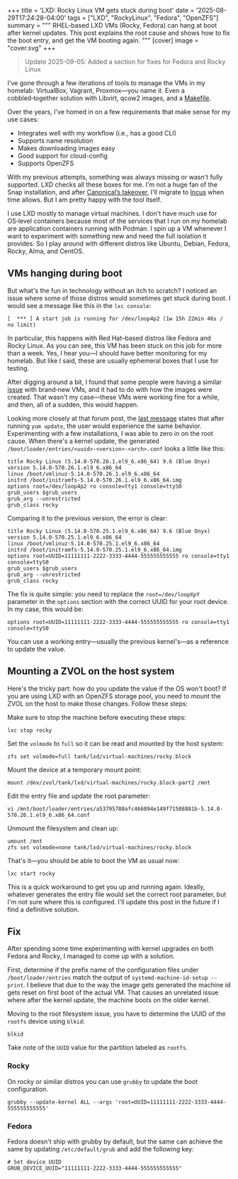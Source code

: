 +++
title = 'LXD: Rocky Linux VM gets stuck during boot'
date = '2025-08-29T17:24:28-04:00'
tags = ["LXD", "RockyLinux", "Fedora", "OpenZFS"]
summary = """
RHEL-based LXD VMs (Rocky, Fedora) can hang at boot after kernel updates.
This post explains the root cause and shows how to fix the boot entry, and get the VM booting again.
"""
[cover]
image = "cover.svg"
+++

> Update 2025-09-05: Added a section for fixes for Fedora and Rocky Linux

I've gone through a few iterations of tools to manage the VMs in my homelab:
VirtualBox, Vagrant, Proxmox—you name it. Even a cobbled‑together solution with
Libvirt, qcow2 images, and a
[Makefile](https://github.com/fabiojmendes/shell-goodies/blob/master/libvirt/config/Makefile).

Over the years, I've homed in on a few requirements that make sense for my use
cases:

- Integrates well with my workflow (i.e., has a good CLI)
- Supports name resolution
- Makes downloading images easy
- Good support for cloud-config
- Supports OpenZFS

With my previous attempts, something was always missing or wasn't fully
supported. LXD checks all these boxes for me. I'm not a huge fan of the Snap
installation, and after
[Canonical’s takeover](https://linuxcontainers.org/lxd/), I'll migrate to
[Incus](https://linuxcontainers.org/incus/) when time allows. But I am pretty
happy with the tool itself.

I use LXD mostly to manage virtual machines. I don't have much use for OS‑level
containers because most of the services that I run on my homelab are application
containers running with Podman. I spin up a VM whenever I want to experiment
with something new and need the full isolation it provides. So I play around
with different distros like Ubuntu, Debian, Fedora, Rocky, Alma, and CentOS.

## VMs hanging during boot

But what's the fun in technology without an itch to scratch? I noticed an issue
where some of those distros would sometimes get stuck during boot. I would see a
message like this in the `lxc console`:

```text
[  *** ] A start job is running for /dev/loop4p2 (1w 15h 22min 46s / no limit)
```

In particular, this happens with Red Hat–based distros like Fedora and Rocky
Linux. As you can see, this VM has been stuck on this job for more than a week.
Yes, I hear you—I should have better monitoring for my homelab. But like I said,
these are usually ephemeral boxes that I use for testing.

After digging around a bit, I found that some people were having a similar
[issue](https://discuss.linuxcontainers.org/t/couldnt-boot-up-rocky-linux-9-vm/17185)
with brand‑new VMs, and it had to do with how the images were created. That
wasn't my case—these VMs were working fine for a while, and then, all of a
sudden, this would happen.

Looking more closely at that forum post, the
[last message](https://discuss.linuxcontainers.org/t/couldnt-boot-up-rocky-linux-9-vm/17185/24)
states that after running `yum update`, the user would experience the same
behavior. Experimenting with a few installations, I was able to zero in on the
root cause. When there's a kernel update, the generated
`/boot/loader/entries/<uuid>-<version>-<arch>.conf` looks a little like this:

```text {hl_lines=[5]}
title Rocky Linux (5.14.0-570.26.1.el9_6.x86_64) 9.6 (Blue Onyx)
version 5.14.0-570.26.1.el9_6.x86_64
linux /boot/vmlinuz-5.14.0-570.26.1.el9_6.x86_64
initrd /boot/initramfs-5.14.0-570.26.1.el9_6.x86_64.img
options root=/dev/loop4p2 ro console=tty1 console=ttyS0
grub_users $grub_users
grub_arg --unrestricted
grub_class rocky
```

Comparing it to the previous version, the error is clear:

```text {hl_lines=[5]}
title Rocky Linux (5.14.0-570.25.1.el9_6.x86_64) 9.6 (Blue Onyx)
version 5.14.0-570.25.1.el9_6.x86_64
linux /boot/vmlinuz-5.14.0-570.25.1.el9_6.x86_64
initrd /boot/initramfs-5.14.0-570.25.1.el9_6.x86_64.img
options root=UUID=11111111-2222-3333-4444-555555555555 ro console=tty1 console=ttyS0
grub_users $grub_users
grub_arg --unrestricted
grub_class rocky
```

The fix is quite simple: you need to replace the `root=/dev/loopXpY` parameter
in the `options` section with the correct UUID for your root device. In my case,
this would be:

```text
options root=UUID=11111111-2222-3333-4444-555555555555 ro console=tty1 console=ttyS0
```

You can use a working entry—usually the previous kernel's—as a reference to
update the value.

## Mounting a ZVOL on the host system

Here's the tricky part: how do you update the value if the OS won't boot? If you
are using LXD with an OpenZFS storage pool, you need to mount the ZVOL on the
host to make those changes. Follow these steps:

Make sure to stop the machine before executing these steps:

```shell
lxc stop rocky
```

Set the `volmode` to `full` so it can be read and mounted by the host system:

```shell
zfs set volmode=full tank/lxd/virtual-machines/rocky.block
```

Mount the device at a temporary mount point:

```shell
mount /dev/zvol/tank/lxd/virtual-machines/rocky.block-part2 /mnt
```

Edit the entry file and update the root parameter:

```shell
vi /mnt/boot/loader/entries/a53795788afc466894e149f71508881b-5.14.0-570.26.1.el9_6.x86_64.conf
```

Unmount the filesystem and clean up:

```shell
umount /mnt
zfs set volmode=none tank/lxd/virtual-machines/rocky.block
```

That's it—you should be able to boot the VM as usual now:

```shell
lxc start rocky
```

This is a quick workaround to get you up and running again. Ideally, whatever
generates the entry file would set the correct root parameter, but I'm not sure
where this is configured. I'll update this post in the future if I find a
definitive solution.

## Fix

After spending some time experimenting with kernel upgrades on both Fedora and
Rocky, I managed to come up with a solution.

First, determine if the prefix name of the configuration files under
`/boot/loader/entries` match the output of `systemd-machine-id-setup --print`. I
believe that due to the way the image gets generated the machine id gets reset
on first boot of the actual VM. That causes an unrelated issue where after the
kernel update, the machine boots on the older kernel.

Moving to the root filesystem issue, you have to determine the UUID of the
`rootfs` device using `blkid`:

```shell
blkid
```

Take note of the `UUID` value for the partition labeled as `rootfs`.

### Rocky

On rocky or similar distros you can use `grubby` to update the boot
configuration.

```shell
grubby --update-kernel ALL --args 'root=UUID=11111111-2222-3333-4444-555555555555'
```

### Fedora

Fedora doesn't ship with grubby by default, but the same can achieve the same by
updating `/etc/default/grub` and add the following key:

```text
# Set device UUID
GRUB_DEVICE_UUID="11111111-2222-3333-4444-555555555555"
```
